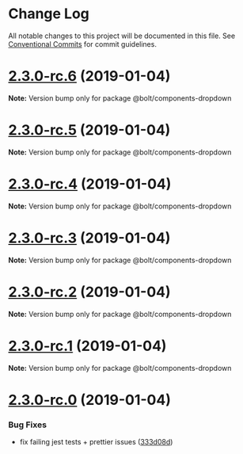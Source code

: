 # Change Log

All notable changes to this project will be documented in this file.
See [Conventional Commits](https://conventionalcommits.org) for commit guidelines.

# [2.3.0-rc.6](https://github.com/bolt-design-system/bolt/tree/master/packages/components/bolt-dropdown/compare/v2.3.0-rc.5...v2.3.0-rc.6) (2019-01-04)

**Note:** Version bump only for package @bolt/components-dropdown





# [2.3.0-rc.5](https://github.com/bolt-design-system/bolt/tree/master/packages/components/bolt-dropdown/compare/v2.3.0-rc.4...v2.3.0-rc.5) (2019-01-04)

**Note:** Version bump only for package @bolt/components-dropdown





# [2.3.0-rc.4](https://github.com/bolt-design-system/bolt/tree/master/packages/components/bolt-dropdown/compare/v2.3.0-rc.3...v2.3.0-rc.4) (2019-01-04)

**Note:** Version bump only for package @bolt/components-dropdown





# [2.3.0-rc.3](https://github.com/bolt-design-system/bolt/tree/master/packages/components/bolt-dropdown/compare/v2.3.0-rc.2...v2.3.0-rc.3) (2019-01-04)

**Note:** Version bump only for package @bolt/components-dropdown





# [2.3.0-rc.2](https://github.com/bolt-design-system/bolt/tree/master/packages/components/bolt-dropdown/compare/v2.3.0-rc.1...v2.3.0-rc.2) (2019-01-04)

**Note:** Version bump only for package @bolt/components-dropdown





# [2.3.0-rc.1](https://github.com/bolt-design-system/bolt/tree/master/packages/components/bolt-dropdown/compare/vv2.3.0-rc.0...v2.3.0-rc.1) (2019-01-04)

**Note:** Version bump only for package @bolt/components-dropdown





# [2.3.0-rc.0](https://github.com/bolt-design-system/bolt/tree/master/packages/components/bolt-dropdown/compare/v2.2.1...v2.3.0-rc.0) (2019-01-04)


### Bug Fixes

* fix failing jest tests + prettier issues ([333d08d](https://github.com/bolt-design-system/bolt/tree/master/packages/components/bolt-dropdown/commit/333d08d))
